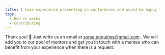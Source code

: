 ```yaml
---
title: I have experience presenting on conferences and would be happy to offer advice for junior presenters. How can I do that?
tags:
  - How it works
  - Contributing
---
```

Thank you! :tada: Just write us an email at sorse.enquiries@gmail.com . We will add you to our pool of mentors and get you in touch with a mentee who can benefit from your experience when there is a request.
